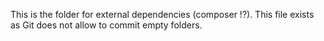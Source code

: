 This is the folder for external dependencies (composer !?).
This file exists as Git does not allow to commit empty folders.